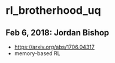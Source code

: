 # rl_brotherhood_uq

## Feb 6, 2018: Jordan Bishop
* https://arxiv.org/abs/1706.04317
* memory-based RL
